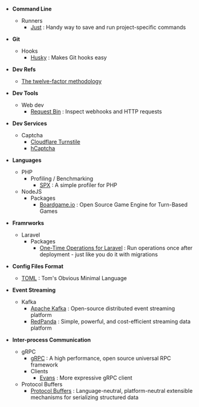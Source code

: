 - **Command Line**
  - Runners
    - [Just](https://just.systems/man/en/) : Handy way to save and run project-specific commands
      
- **Git**
  - Hooks
    - [Husky](https://typicode.github.io/husky/) : Makes Git hooks easy
      
- **Dev Refs**
  - [The twelve-factor methodology](https://www.12factor.net/)

- **Dev Tools**
  - Web dev
    - [Request Bin](https://public.requestbin.com/r) : Inspect webhooks and HTTP requests
   
- **Dev Services**
  - Captcha
    - [Cloudflare Turnstile](https://developers.cloudflare.com/turnstile/)
    - [hCaptcha](https://www.hcaptcha.com/)
      
- **Languages**
  - PHP
    - Profiling / Benchmarking
      - [SPX](https://github.com/NoiseByNorthwest/php-spx) : A simple profiler for PHP
  - NodeJS
    - Packages
      - [Boardgame.io](https://boardgame.io/) : Open Source Game Engine for Turn-Based Games
        
- **Framrworks**
  - Laravel
    - Packages
      - [One-Time Operations for Laravel](https://github.com/TimoKoerber/laravel-one-time-operations) : Run operations once after deployment - just like you do it with migrations

- **Config Files Format**
  - [TOML](https://toml.io/en/) : Tom's Obvious Minimal Language
    
- **Event Streaming**
  - Kafka
    - [Apache Kafka](https://kafka.apache.org/) : Open-source distributed event streaming platform
    - [RedPanda](https://redpanda.com/) : Simple, powerful, and cost-efficient streaming data platform
      
- **Inter-process Communication**
  - gRPC
    - [gRPC](https://grpc.io/) : A high performance, open source universal RPC framework
    - Clients
      - [Evans](https://github.com/ktr0731/evans) : More expressive gRPC client
  - Protocol Buffers
    - [Protocol Buffers](https://protobuf.dev/) : Language-neutral, platform-neutral extensible mechanisms for serializing structured data

